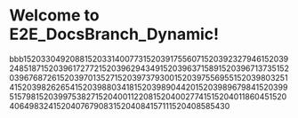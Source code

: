 # Welcome to E2E_DocsBranch_Dynamic!
bbb152033049208815203314007731520391755607152039232794615203924851871520396172772152039629434915203963715891520396713735152039676872615203970135271520397379300152039755695515203980325141520398262654152039880341815203989044201520398967984152039951579815203997538271520400112208152040027741515204011860451520406498324152040767908315204084157111520408585430
